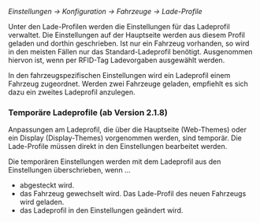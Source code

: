 _Einstellungen -> Konfiguration -> Fahrzeuge -> Lade-Profile_

Unter den Lade-Profilen werden die Einstellungen für das Ladeprofil verwaltet. Die Einstellungen auf der Hauptseite werden aus diesem Profil geladen und dorthin geschrieben. Ist nur ein Fahrzeug vorhanden, so wird in den meisten Fällen nur das Standard-Ladeprofil benötigt. Ausgenommen hiervon ist, wenn per RFID-Tag Ladevorgaben ausgewählt werden.

In den fahrzeugspezifischen Einstellungen wird ein Ladeprofil einem Fahrzeug zugeordnet. Werden zwei Fahrzeuge geladen, empfiehlt es sich dazu ein zweites Ladeprofil anzulegen.

### Temporäre Ladeprofile (ab Version 2.1.8)

Anpassungen am Ladeprofil, die über die Hauptseite (Web-Themes) oder ein Display (Display-Themes) vorgenommen werden, sind temporär. Die Lade-Profile müssen direkt in den Einstellungen bearbeitet werden.

Die temporären Einstellungen werden mit dem Ladeprofil aus den Einstellungen überschrieben, wenn ...

* abgesteckt wird.
* das Fahrzeug gewechselt wird. Das Lade-Profil des neuen Fahrzeugs wird geladen.
* das Ladeprofil in den Einstellungen geändert wird.

